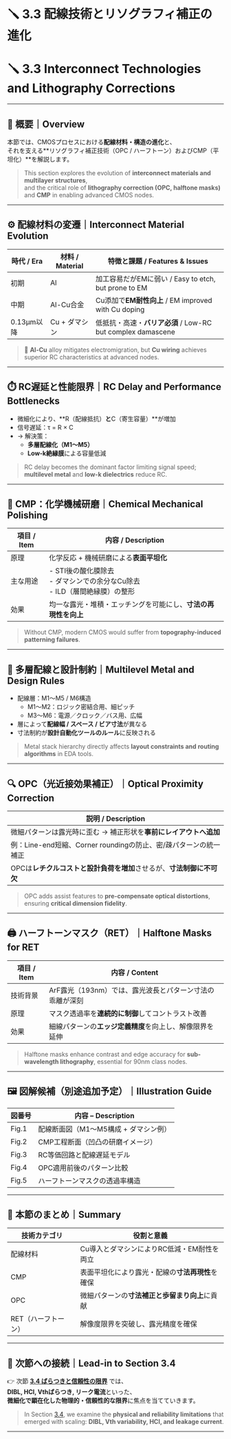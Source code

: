 # 🪛 3.3 配線技術とリソグラフィ補正の進化  
# 🪛 3.3 Interconnect Technologies and Lithography Corrections

---

## 🧭 概要｜Overview

本節では、CMOSプロセスにおける**配線材料・構造の進化**と、  
それを支える**リソグラフィ補正技術（OPC / ハーフトーン）およびCMP（平坦化）**を解説します。

> This section explores the evolution of **interconnect materials and multilayer structures**,  
> and the critical role of **lithography correction (OPC, halftone masks)** and **CMP** in enabling advanced CMOS nodes.

---

## ⚙️ 配線材料の変遷｜Interconnect Material Evolution

| 時代 / Era | 材料 / Material | 特徴と課題 / Features & Issues |
|------------|------------------|--------------------------------|
| 初期       | Al               | 加工容易だがEMに弱い / Easy to etch, but prone to EM |
| 中期       | Al-Cu合金        | Cu添加で**EM耐性向上** / EM improved with Cu doping |
| 0.13µm以降 | Cu + ダマシン    | 低抵抗・高速・**バリア必須** / Low-RC but complex damascene |

> 📌 **Al-Cu** alloy mitigates electromigration, but **Cu wiring** achieves superior RC characteristics at advanced nodes.

---

## ⏱️ RC遅延と性能限界｜RC Delay and Performance Bottlenecks

- 微細化により、**R（配線抵抗）**と**C（寄生容量）**が増加  
- 信号遅延：τ = R × C  
- → 解決策：  
  - **多層配線化（M1〜M5）**  
  - **Low-k絶縁膜**による容量低減  

> RC delay becomes the dominant factor limiting signal speed; **multilevel metal** and **low-k dielectrics** reduce RC.

---

## 🧼 CMP：化学機械研磨｜Chemical Mechanical Polishing

| 項目 / Item | 内容 / Description |
|-------------|---------------------|
| 原理         | 化学反応 + 機械研磨による**表面平坦化** |
| 主な用途     | - STI後の酸化膜除去<br>- ダマシンでの余分なCu除去<br>- ILD（層間絶縁膜）の整形 |
| 効果         | 均一な露光・堆積・エッチングを可能にし、**寸法の再現性を向上** |

> Without CMP, modern CMOS would suffer from **topography-induced patterning failures**.

---

## 🧩 多層配線と設計制約｜Multilevel Metal and Design Rules

- 配線層：M1〜M5 / M6構造  
  - M1〜M2：ロジック密結合用、細ピッチ  
  - M3〜M6：電源／クロック／バス用、広幅  
- 層によって**配線幅 / スペース / ビア寸法**が異なる  
- 寸法制約が**設計自動化ツールのルール**に反映される

> Metal stack hierarchy directly affects **layout constraints and routing algorithms** in EDA tools.

---

## 🔍 OPC（光近接効果補正）｜Optical Proximity Correction

| 説明 / Description |
|--------------------|
| 微細パターンは露光時に歪む → 補正形状を**事前にレイアウトへ追加** |
| 例：Line-end短縮、Corner roundingの防止、密/疎パターンの統一補正 |
| OPCは**レチクルコストと設計負荷を増加**させるが、**寸法制御に不可欠** |

> OPC adds assist features to **pre-compensate optical distortions**, ensuring **critical dimension fidelity**.

---

## 🖨️ ハーフトーンマスク（RET）｜Halftone Masks for RET

| 項目 / Item | 内容 / Content |
|-------------|----------------|
| 技術背景     | ArF露光（193nm）では、露光波長とパターン寸法の乖離が深刻 |
| 原理         | マスク透過率を**連続的に制御**してコントラスト改善 |
| 効果         | 細線パターンの**エッジ定義精度**を向上し、解像限界を延伸 |

> Halftone masks enhance contrast and edge accuracy for **sub-wavelength lithography**, essential for 90nm class nodes.

---

## 🖼️ 図解候補（別途追加予定）｜Illustration Guide

| 図番号 | 内容 – Description |
|--------|--------------------|
| Fig.1  | 配線断面図（M1〜M5構成 + ダマシン例） |
| Fig.2  | CMP工程断面（凹凸の研磨イメージ）     |
| Fig.3  | RC等価回路と配線遅延モデル            |
| Fig.4  | OPC適用前後のパターン比較             |
| Fig.5  | ハーフトーンマスクの透過率構造         |

---

## 🧠 本節のまとめ｜Summary

| 技術カテゴリ | 役割と意義 |
|--------------|------------|
| 配線材料     | Cu導入とダマシンによりRC低減・EM耐性を両立 |
| CMP          | 表面平坦化により露光・配線の**寸法再現性**を確保 |
| OPC          | 微細パターンの**寸法補正と歩留まり向上**に貢献 |
| RET（ハーフトーン） | 解像度限界を突破し、露光精度を確保 |

---

## 📘 次節への接続｜Lead-in to Section 3.4

👉 次節 [**3.4 ばらつきと信頼性の限界**](./3.4_variation_and_reliability.md) では、  
**DIBL, HCI, Vthばらつき, リーク電流**といった、  
**微細化で顕在化した物理的・信頼性的な限界**に焦点を当てていきます。

> In Section [3.4](./3.4_variation_and_reliability.md), we examine the **physical and reliability limitations** that emerged with scaling: **DIBL, Vth variability, HCI, and leakage current**.

---
